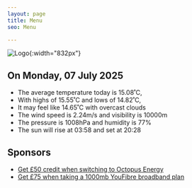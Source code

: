 ```yaml
---
layout: page
title: Menu
seo: Menu

---
```


![Logo](/images/logo.jpg){:width="832px"}

<!-- weather_marker starts -->
## On Monday, 07 July 2025

- The average temperature today is 15.08˚C,
- With highs of 15.55˚C and lows of 14.82˚C,
- It may feel like 14.65˚C with overcast clouds
- The wind speed is 2.24m/s and visibility is 10000m
- The pressure is 1008hPa and humidity is 77%
- The sun will rise at 03:58 and set at 20:28

<!-- weather_marker ends -->

## Sponsors

- [Get £50 credit when switching to Octopus Energy](https://bit.ly/3oD1nnS)
- [Get £75 when taking a 1000mb YouFibre broadband plan](https://aklam.io/91zWhU?)
